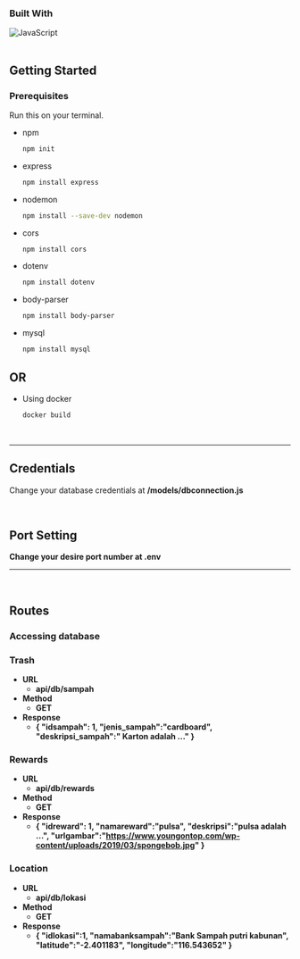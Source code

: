 ### Built With

![JavaScript](https://img.shields.io/badge/javascript-%23323330.svg?style=for-the-badge&logo=javascript&logoColor=%23F7DF1E)
<br><br>

<!-- GETTING STARTED -->
## Getting Started

### Prerequisites

Run this on your terminal.
* npm
  ```sh
  npm init
  ```
  
* express
  ```sh
  npm install express
  ```
  
* nodemon
  ```sh
  npm install --save-dev nodemon
  ```
  
* cors
  ```sh
  npm install cors
  ```
  
* dotenv
  ```sh
  npm install dotenv
  ```
  
* body-parser
  ```sh
  npm install body-parser
  ```
  
* mysql
  ```sh
  npm install mysql
  
  ```
  
## OR
* Using docker
  ```sh
  docker build
  ```
  
<br>

------------

## Credentials
Change your database credentials at <b>/models/dbconnection.js

<br>
	
## Port Setting
Change your desire port number at <b>.env

------------
<br>

## Routes

### Accessing database
### Trash
- URL
	- api/db/sampah
- Method
	- GET
- Response
	-	{
    	"idsampah": 1,
    	"jenis_sampah":"cardboard",
    	"deskripsi_sampah":" Karton adalah ..."
    	}

### Rewards
- URL
	- api/db/rewards
- Method
	- GET
- Response
	-    {
    "idreward": 1,
    "namareward":"pulsa",
    "deskripsi":"pulsa adalah ...",
    "urlgambar":"https://www.youngontop.com/wp-content/uploads/2019/03/spongebob.jpg"
    }

### Location
- URL
	- api/db/lokasi
- Method
	- GET
- Response
	-	{
	"idlokasi":1,
	"namabanksampah":"Bank Sampah putri kabunan",
	"latitude":"-2.401183",
	"longitude":"116.543652"
	}
<br>
